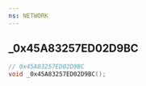 ```yaml
---
ns: NETWORK
---
```

## _0x45A83257ED02D9BC

```c
// 0x45A83257ED02D9BC
void _0x45A83257ED02D9BC();
```


